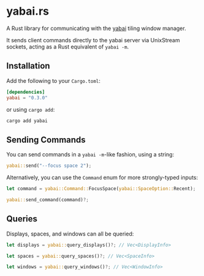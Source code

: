 # yabai.rs

A Rust library for communicating with the [yabai](https://github.com/koekeishiya/yabai) tiling window manager.

It sends client commands directly to the yabai server via UnixStream sockets, acting as a Rust equivalent of `yabai -m`.

## Installation

Add the following to your `Cargo.toml`:

```toml
[dependencies]
yabai = "0.3.0"
```

or using `cargo add`:

```sh
cargo add yabai
```

## Sending Commands

You can send commands in a `yabai -m`-like fashion, using a string:

```rust
yabai::send("--focus space 2");
```

Alternatively, you can use the `Command` enum for more strongly-typed inputs:

```rust
let command = yabai::Command::FocusSpace(yabai::SpaceOption::Recent);

yabai::send_command(command)?;
```

## Queries

Displays, spaces, and windows can all be queried:

```rust
let displays = yabai::query_displays()?; // Vec<DisplayInfo>

let spaces = yabai::query_spaces()?; // Vec<SpaceInfo>

let windows = yabai::query_windows()?; // Vec<WindowInfo>
```

